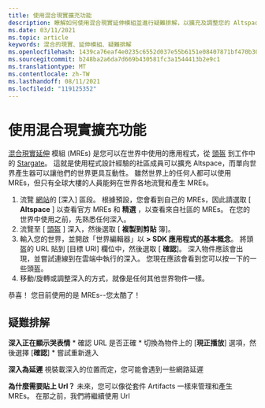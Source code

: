 ```yaml
---
title: 使用混合現實擴充功能
description: 瞭解如何使用混合現實延伸模組並進行疑難排解，以擴充及調整您的 AltspaceVR 世界。
ms.date: 03/11/2021
ms.topic: article
keywords: 混合的現實、延伸模組、疑難排解
ms.openlocfilehash: 1439ca76eaf4e0235c6552d037e55b6151e08407871bf470b3011b6cf8cbccd5
ms.sourcegitcommit: b248ba2a6da7d669b430581fc3a1544413b2e9c1
ms.translationtype: MT
ms.contentlocale: zh-TW
ms.lasthandoff: 08/11/2021
ms.locfileid: "119125352"
---
```

# <a name="using-a-mixed-reality-extension"></a>使用混合現實擴充功能

[混合現實延伸](https://developer.altvr.com/) 模組 (MREs) 是您可以在世界中使用的應用程式，從 [頭盔](https://account.altvr.com/mres/1173667287173955931) 到工作中的 [Stargate](https://account.altvr.com/mres/1152987031857529562)。 這就是使用程式設計經驗的社區成員可以擴充 Altspace，而單向世界產生器可以讓他們的世界更具互動性。 雖然世界上的任何人都可以使用 MREs，但只有全球大樓的人員能夠在世界各地流覽和產生 MREs。 

1. 流覽 [網站](https://account.altvr.com/mres)的 [深入] 區段。 根據預設，您會看到自己的 MREs，因此請選取 [ **Altspace** ] 以查看官方 MREs 和 **精選** ，以查看來自社區的 MREs。 在您的世界中使用之前，先熟悉任何深入。 
2. 流覽至 [ [頭盔](https://account.altvr.com/mres/1173667287173955931) ] 深入，然後選取 [ **複製到剪貼** 簿]。 
3. 輸入您的世界，並開啟「世界編輯器」以 **> SDK 應用程式的基本概念**。 將頭盔的 URL 貼到 [目標 URI] 欄位中，然後選取 [ **確認**]。 深入物件應該會出現，並嘗試連線到在雲端中執行的深入。 您現在應該會看到您可以按一下的一些頭盔。
4. 移動/旋轉或調整深入的方式，就像是任何其他世界物件一樣。

恭喜！ 您目前使用的是 MREs--您太酷了！

## <a name="troubleshooting"></a>疑難排解

**深入正在顯示哭表情** 
    * 確認 URL 是否正確
    * 切換為物件上的 [**現正播放**] 選項，然後選擇 [**確認**]
    * 嘗試重新進入

**深入為延遲** 視裝載深入的位置而定，您可能會遇到一些網路延遲

**為什麼需要貼上 Url？**
未來，您可以像從套件 Artifacts 一樣來管理和產生 MREs。 在那之前，我們將繼續使用 Url